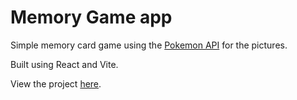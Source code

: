 # Memory Game app

Simple memory card game using the [Pokemon API](https://pokeapi.co/) for the pictures.

Built using React and Vite.

View the project [here](https://jackfed.github.io/memory-game/).
